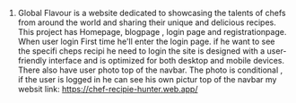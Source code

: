 1. Global Flavour is a website dedicated to showcasing the talents of chefs from around the world and sharing their unique and delicious recipes. 
This project has Homepage, blogpage , login page and registrationpage.
When user login First time he'll enter the login page. if he want to see the specifi cheps recipi he need to login
the site is designed with a user-friendly interface and is optimized for both desktop and mobile devices.
There also have user photo top of the navbar.
The photo is conditional , if the user is logged in he can see his own pictur top of the navbar
my websit link: https://chef-recipie-hunter.web.app/
